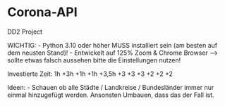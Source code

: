 # Corona-API
DD2 Project

WICHTIG:
    - Python 3.10 oder höher MUSS installiert sein (am besten auf dem neusten Stand)!
    - Entwickelt auf 125% Zoom & Chrome Browser --> sollte etwas falsch aussehen bitte die Einstellungen nutzen!

Investierte Zeit:
    1h
    +3h
    +1h
    +1h
    +3,5h
    +3
    +3
    +3
    +2
    +2
    +2

Ideen:
    - Schauen ob alle Städte / Landkreise / Bundesländer immer nur einmal hinzugefügt werden. Ansonsten Umbauen, dass das der Fall ist.
